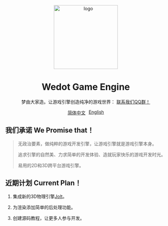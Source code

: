 <div align="center">
    <p align="center">
        <img align="center" src="icon.png" alt="logo" width="200">
    </p>
    <h1 align="center">Wedot Game Engine</h1>
    <p align="center">梦由大家造。让游戏引擎创造纯净的游戏世界：
        <a href="http://qm.qq.com/cgi-bin/qm/qr?_wv=1027&k=feHFQN3fYumIlOVNF_5nApTLUmuil3jw&authKey=6Z%2BXqXfjmY%2BDfy68m1XOplBkiPA%2FzQ%2Bms0bUDrV2uRcMzj6U%2B0zhVapkTFEMXkau&noverify=0&group_code=112652189">
            联系我们QQ群！
        </a>
    <br>
    <div style="display: flex; justify-content: center;">
        <a href="https://github.com/QiNuoTu/WeDot/blob/main/README.md" style="margin-right: 10px;">简体中文</a>
        <a href="https://github.com/QiNuoTu/WeDot/blob/main/README-EH.md">English</a>
    </div>
</div>

## 我们承诺 We Promise that！
> 无政治要素，做纯粹的游戏开发引擎，让游戏引擎就是游戏引擎本身。
> 
> 追求引擎的自然美、力求简单的开发体验、造就玩家快乐的游戏开发时光。
> 
> 易用的2D和3D跨平台游戏引擎。

## 近期计划 Current Plan！
 1. 集成新的3D物理引擎[Jolt](https://github.com/jrouwe/JoltPhysics)。 
    
 3. 为渲染添加简单的后处理功能。
    
 5. 创建源码教程，让更多人参与开发。
